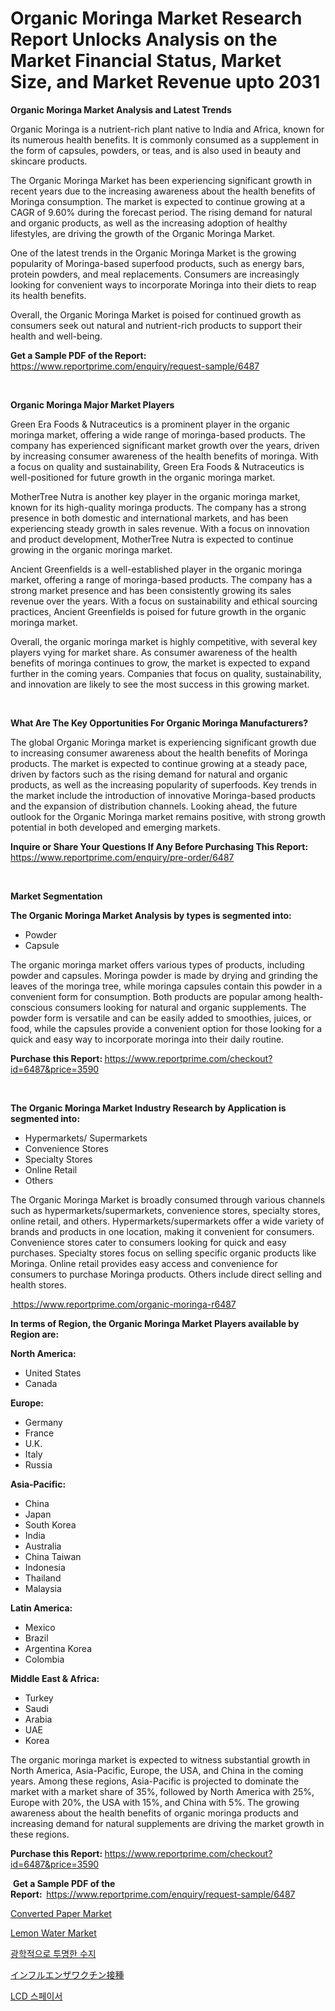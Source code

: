 <p><h1>Organic Moringa Market Research Report Unlocks Analysis on the Market Financial Status, Market Size, and Market Revenue upto 2031</h1></p><p><strong>Organic Moringa Market Analysis and Latest Trends</strong></p>
<p><p>Organic Moringa is a nutrient-rich plant native to India and Africa, known for its numerous health benefits. It is commonly consumed as a supplement in the form of capsules, powders, or teas, and is also used in beauty and skincare products.</p><p>The Organic Moringa Market has been experiencing significant growth in recent years due to the increasing awareness about the health benefits of Moringa consumption. The market is expected to continue growing at a CAGR of 9.60% during the forecast period. The rising demand for natural and organic products, as well as the increasing adoption of healthy lifestyles, are driving the growth of the Organic Moringa Market.</p><p>One of the latest trends in the Organic Moringa Market is the growing popularity of Moringa-based superfood products, such as energy bars, protein powders, and meal replacements. Consumers are increasingly looking for convenient ways to incorporate Moringa into their diets to reap its health benefits.</p><p>Overall, the Organic Moringa Market is poised for continued growth as consumers seek out natural and nutrient-rich products to support their health and well-being.</p></p>
<p><strong>Get a Sample PDF of the Report:&nbsp;</strong> <a href="https://www.reportprime.com/enquiry/request-sample/6487">https://www.reportprime.com/enquiry/request-sample/6487</a></p>
<p>&nbsp;</p>
<p><strong>Organic Moringa Major Market Players</strong></p>
<p><p>Green Era Foods & Nutraceutics is a prominent player in the organic moringa market, offering a wide range of moringa-based products. The company has experienced significant market growth over the years, driven by increasing consumer awareness of the health benefits of moringa. With a focus on quality and sustainability, Green Era Foods & Nutraceutics is well-positioned for future growth in the organic moringa market.</p><p>MotherTree Nutra is another key player in the organic moringa market, known for its high-quality moringa products. The company has a strong presence in both domestic and international markets, and has been experiencing steady growth in sales revenue. With a focus on innovation and product development, MotherTree Nutra is expected to continue growing in the organic moringa market.</p><p>Ancient Greenfields is a well-established player in the organic moringa market, offering a range of moringa-based products. The company has a strong market presence and has been consistently growing its sales revenue over the years. With a focus on sustainability and ethical sourcing practices, Ancient Greenfields is poised for future growth in the organic moringa market.</p><p>Overall, the organic moringa market is highly competitive, with several key players vying for market share. As consumer awareness of the health benefits of moringa continues to grow, the market is expected to expand further in the coming years. Companies that focus on quality, sustainability, and innovation are likely to see the most success in this growing market.</p></p>
<p>&nbsp;</p>
<p><strong>What Are The Key Opportunities For Organic Moringa Manufacturers?</strong></p>
<p><p>The global Organic Moringa market is experiencing significant growth due to increasing consumer awareness about the health benefits of Moringa products. The market is expected to continue growing at a steady pace, driven by factors such as the rising demand for natural and organic products, as well as the increasing popularity of superfoods. Key trends in the market include the introduction of innovative Moringa-based products and the expansion of distribution channels. Looking ahead, the future outlook for the Organic Moringa market remains positive, with strong growth potential in both developed and emerging markets.</p></p>
<p><strong>Inquire or Share Your Questions If Any Before Purchasing This Report:</strong> <a href="https://www.reportprime.com/enquiry/pre-order/6487">https://www.reportprime.com/enquiry/pre-order/6487</a></p>
<p>&nbsp;</p>
<p><strong>Market Segmentation</strong></p>
<p><strong>The Organic Moringa Market Analysis by types is segmented into:</strong></p>
<p><ul><li>Powder</li><li>Capsule</li></ul></p>
<p><p>The organic moringa market offers various types of products, including powder and capsules. Moringa powder is made by drying and grinding the leaves of the moringa tree, while moringa capsules contain this powder in a convenient form for consumption. Both products are popular among health-conscious consumers looking for natural and organic supplements. The powder form is versatile and can be easily added to smoothies, juices, or food, while the capsules provide a convenient option for those looking for a quick and easy way to incorporate moringa into their daily routine.</p></p>
<p><strong>Purchase this Report:&nbsp;</strong><a href="https://www.reportprime.com/checkout?id=6487&price=3590">https://www.reportprime.com/checkout?id=6487&price=3590</a></p>
<p>&nbsp;</p>
<p><strong>The Organic Moringa Market Industry Research by Application is segmented into:</strong></p>
<p><ul><li>Hypermarkets/ Supermarkets</li><li>Convenience Stores</li><li>Specialty Stores</li><li>Online Retail</li><li>Others</li></ul></p>
<p><p>The Organic Moringa Market is broadly consumed through various channels such as hypermarkets/supermarkets, convenience stores, specialty stores, online retail, and others. Hypermarkets/supermarkets offer a wide variety of brands and products in one location, making it convenient for consumers. Convenience stores cater to consumers looking for quick and easy purchases. Specialty stores focus on selling specific organic products like Moringa. Online retail provides easy access and convenience for consumers to purchase Moringa products. Others include direct selling and health stores.</p></p>
<p><a href="https://www.reportprime.com/organic-moringa-r6487">&nbsp;https://www.reportprime.com/organic-moringa-r6487</a></p>
<p><strong>In terms of Region, the Organic Moringa Market Players available by Region are:</strong></p>
<p>
    <p> <strong> North America: </strong>
        <ul>
            <li>United States</li>
            <li>Canada</li>
        </ul>
        </p> 
    <p> <strong> Europe: </strong>
        <ul>
            <li>Germany</li>
            <li>France</li>
            <li>U.K.</li>
            <li>Italy</li>
            <li>Russia</li>
        </ul>
        </p> 
    <p> <strong> Asia-Pacific: </strong>
        <ul>
            <li>China</li>
            <li>Japan</li>
            <li>South Korea</li>
            <li>India</li>
            <li>Australia</li>
            <li>China Taiwan</li>
            <li>Indonesia</li>
            <li>Thailand</li>
            <li>Malaysia</li>
        </ul>
        </p> 
    <p> <strong> Latin America: </strong>
        <ul>
            <li>Mexico</li>
            <li>Brazil</li>
            <li>Argentina Korea</li>
            <li>Colombia</li>
        </ul>
        </p> 
    <p> <strong> Middle East & Africa: </strong>
        <ul>
            <li>Turkey</li>
            <li>Saudi</li>
            <li>Arabia</li>
            <li>UAE</li>
            <li>Korea</li>
        </ul>
    </p>
    </p>
<p><p>The organic moringa market is expected to witness substantial growth in North America, Asia-Pacific, Europe, the USA, and China in the coming years. Among these regions, Asia-Pacific is projected to dominate the market with a market share of 35%, followed by North America with 25%, Europe with 20%, the USA with 15%, and China with 5%. The growing awareness about the health benefits of organic moringa products and increasing demand for natural supplements are driving the market growth in these regions.</p></p>
<p><strong>Purchase this Report: </strong><a href="https://www.reportprime.com/checkout?id=6487&price=3590">https://www.reportprime.com/checkout?id=6487&price=3590</a></p>
<p>&nbsp;<strong>Get a Sample PDF of the Report:&nbsp;&nbsp;</strong><a href="https://www.reportprime.com/enquiry/request-sample/6487">https://www.reportprime.com/enquiry/request-sample/6487</a></p>
<p><strong></strong></p>
<p><p><a href="https://issuu.com/reportprime-2/docs/converted-paper-market-size-2030.pptx">Converted Paper Market</a></p><p><a href="https://github.com/AlysaLedner2023/Market-Research-Report-List-1/blob/main/lemon-water-market.md">Lemon Water Market</a></p><p><a href="https://github.com/RichardLueilwitz787/Market-Research-Report-List-1/blob/main/192495771612.md">광학적으로 투명한 수지</a></p><p><a href="https://github.com/JacksonWiza1924/Market-Research-Report-List-1/blob/main/174253975196.md">インフルエンザワクチン接種</a></p><p><a href="https://github.com/fredrickeglers/Market-Research-Report-List-2/blob/main/351378671611.md">LCD 스페이서</a></p></p>